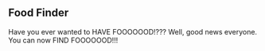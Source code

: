 ## Food Finder

Have you ever wanted to HAVE FOOOOOOD!???
Well, good news everyone. You can now FIND FOOOOOOD!!!
